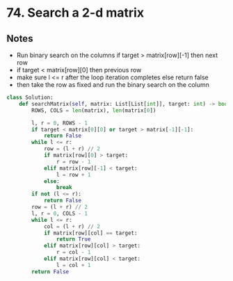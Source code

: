 # 74. Search a 2-d matrix

## Notes
- Run binary search on the columns if target > matrix[row][-1] then next row
- if target < matrix[row][0] then previous row
- make sure l <= r after the loop iteration completes else return false
- then take the row as fixed and run the binary search on the column

```python
class Solution:
    def searchMatrix(self, matrix: List[List[int]], target: int) -> bool:
        ROWS, COLS = len(matrix), len(matrix[0])

        l, r = 0, ROWS - 1
        if target < matrix[0][0] or target > matrix[-1][-1]:
            return False
        while l <= r:
            row = (l + r) // 2
            if matrix[row][0] > target:
                r = row - 1
            elif matrix[row][-1] < target:
                l = row + 1
            else:
                break
        if not (l <= r):
            return False
        row = (l + r) // 2
        l, r = 0, COLS - 1
        while l <= r:
            col = (l + r) // 2
            if matrix[row][col] == target:
                return True
            elif matrix[row][col] > target:
                r = col - 1
            elif matrix[row][col] < target:
                l = col + 1
        return False

```